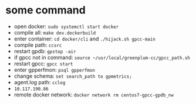 # some command

* open docker: `sudo systemctl start docker`
* compile all: `make dev.dockerbuild`
* enter container: `cd docker/cli` and `./hijack.sh gpcc-main`
* compile path: `ccsrc`
* restart gpdb: `gpstop -air`
* if gpcc not in command: `source ~/usr/local/greenplum-cc/gpcc_path.sh`
* restart gpcc: `gpcc start`
* enter gpperfmon: `psql gpperfmon`
* change schema: `set search_path to gpmetrics;`
* agent.log path: `cclog`
* `10.117.190.86`
* remote docker network: `docker network rm centos7-gpcc-gpdb_nw`